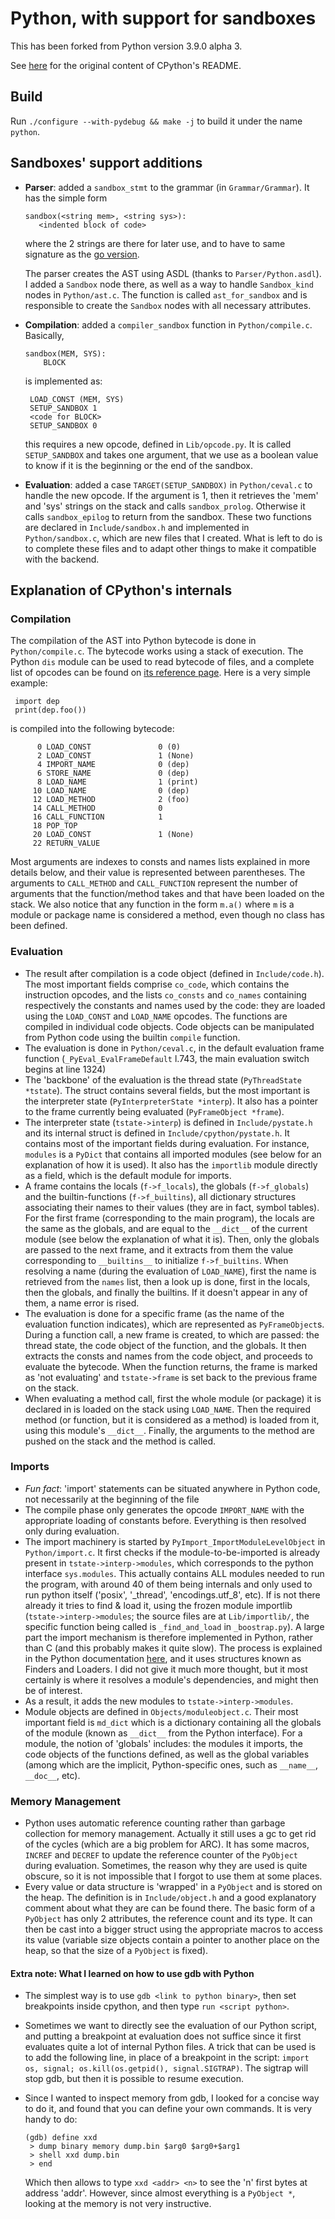 



# Python, with support for sandboxes

This has been forked from Python version 3.9.0 alpha 3.

See [here](https://github.com/ElsaWeb/cpython/blob/master/README_PYTHON.rst) for the original content of CPython's README.

## Build

Run `./configure --with-pydebug && make -j` to build it under the name `python`.

## Sandboxes' support additions
 - **Parser**: added a `sandbox_stmt` to the grammar (in `Grammar/Grammar`). It has the simple form 
    
       sandbox(<string mem>, <string sys>):
		  <indented block of code>
   where the 2 strings are there for later use, and to have to same signature as the [go version](https://github.com/aghosn/go). 
 
   The parser creates the AST using ASDL (thanks to `Parser/Python.asdl`). I added a `Sandbox` node there, as well as a way to handle `Sandbox_kind` nodes in `Python/ast.c`. The function is called `ast_for_sandbox` and is responsible to create the `Sandbox` nodes with all necessary attributes.
 - **Compilation**: added a `compiler_sandbox` function in `Python/compile.c`. Basically, 
 
       sandbox(MEM, SYS):
	       BLOCK
        
    is implemented as:
        
        LOAD_CONST (MEM, SYS)
        SETUP_SANDBOX 1
        <code for BLOCK>
        SETUP_SANDBOX 0 
    
   this requires a new opcode, defined in `Lib/opcode.py`. It is called `SETUP_SANDBOX` and takes one argument, that we use as a boolean value to know if it is the beginning or the end of the sandbox.

 - **Evaluation**: added a case `TARGET(SETUP_SANDBOX)` in `Python/ceval.c` to handle the new opcode. If the argument is 1, then it retrieves the 'mem' and 'sys' strings on the stack and calls `sandbox_prolog`. Otherwise it calls `sandbox_epilog` to return from the sandbox. These two functions are declared in `Include/sandbox.h` and implemented in `Python/sandbox.c`, which are new files that I created. What is left to do is to complete these files and to adapt other things to make it compatible with the backend.

## Explanation of CPython's internals

### Compilation
 The compilation of the AST into Python bytecode is done in `Python/compile.c`. The bytecode works using a stack of execution. The Python `dis` module can be used to read bytecode of files, and a complete list of opcodes can be found on [its reference page](https://docs.python.org/3/library/dis.html).
 Here is a very simple example:
 
     import dep
     print(dep.foo())
 is compiled into the following bytecode:
     
		  0 LOAD_CONST               0 (0)
		  2 LOAD_CONST               1 (None) 
		  4 IMPORT_NAME              0 (dep) 
		  6 STORE_NAME               0 (dep)
		  8 LOAD_NAME                1 (print)
		 10 LOAD_NAME                0 (dep)
		 12 LOAD_METHOD              2 (foo)
		 14 CALL_METHOD              0
		 16 CALL_FUNCTION            1
		 18 POP_TOP
		 20 LOAD_CONST               1 (None)
		 22 RETURN_VALUE

Most arguments are indexes to consts and names lists explained in more details below, and their value is represented between parentheses. The arguments to `CALL_METHOD` and `CALL_FUNCTION` represent the number of arguments that the function/method takes and that have been loaded on the stack. We also notice that any function in the form `m.a()` where `m` is a module or package name is considered a method, even though no class has been defined.

### Evaluation
 - The result after compilation is a code object (defined in `Include/code.h`). The most important fields comprise `co_code`, which contains the instruction opcodes, and the lists `co_consts` and `co_names` containing respectively the constants and names used by the code: they are loaded using the `LOAD_CONST` and `LOAD_NAME` opcodes. The functions are compiled in individual code objects. Code objects can be manipulated from Python code using the builtin `compile` function.
 - The evaluation is done in `Python/ceval.c`, in the default evaluation frame function (`_PyEval_EvalFrameDefault` l.743, the main evaluation switch begins at line 1324)
 - The 'backbone' of the evaluation is the thread state (`PyThreadState *tstate`). The struct contains several fields, but the most important is the interpreter state (`PyInterpreterState *interp`). It also has a pointer to the frame currently being evaluated (`PyFrameObject *frame`).
 - The interpreter state (`tstate->interp`) is defined in `Include/pystate.h` and its internal struct is defined in `Include/cpython/pystate.h`. It contains most of the important fields during evaluation. For instance, `modules` is a `PyDict` that contains all imported modules (see below for an explanation of how it is used). It also has the `importlib` module directly as a field, which is the default module for imports.
 - A frame contains the locals (`f->f_locals`), the globals (`f->f_globals`) and the builtin-functions (`f->f_builtins`), all dictionary structures associating their names to their values (they are in fact, symbol tables). For the first frame (corresponding to the main program), the locals are the same as the globals, and are equal to the `__dict__` of the current module (see below the explanation of what it is). Then, only the globals are passed to the next frame, and it extracts from them the value corresponding to `__builtins__` to initialize `f->f_builtins`. When resolving a name (during the evaluation of `LOAD_NAME`), first the name is retrieved from the `names` list, then a look up is done, first in the locals, then the globals, and finally the builtins. If it doesn't appear in any of them, a name error is rised. 
 - The evaluation is done for a specific frame (as the name of the evaluation function indicates), which are represented as `PyFrameObject`s. During a function call, a new frame is created, to which are passed: the thread state, the code object of the function, and the globals. It then extracts the consts and names from the code object, and proceeds to evaluate the bytecode. When the function returns, the frame is marked as 'not evaluating' and `tstate->frame` is set back to the previous frame on the stack.
 - When evaluating a method call, first the whole module (or package) it is declared in is loaded on the stack using `LOAD_NAME`. Then the required method (or function, but it is considered as a method) is loaded from it, using this module's `__dict__`. Finally, the arguments to the method are pushed on the stack and the method is called.
   
### Imports
 - *Fun fact*: 'import' statements can be situated anywhere in Python code, not necessarily at the beginning of the file
 - The compile phase only generates the opcode `IMPORT_NAME` with the appropriate loading of constants before. Everything is then resolved only during evaluation.
 - The import machinery is started by `PyImport_ImportModuleLevelObject` in `Python/import.c`. It first checks if the module-to-be-imported is already present in `tstate->interp->modules`, which corresponds to the python interface `sys.modules`. This actually contains ALL modules needed to run the program, with around 40 of them being internals and only used to run python itself ('posix', '_thread', 'encodings.utf_8', etc). If is not there already it tries to find & load it, using the frozen module importlib (`tstate->interp->modules`; the source files are at `Lib/importlib/`, the specific function being called is `_find_and_load` in `_boostrap.py`). A large part the import mechanism is therefore implemented in Python, rather than C (and this probably makes it quite slow). The process is explained in the Python documentation [here](https://docs.python.org/3/reference/import.html), and it uses structures known as Finders and Loaders. I did not give it much more thought, but it most certainly is where it resolves a module's dependencies, and might then be of interest.
 - As a result, it adds the new modules to `tstate->interp->modules`.
 - Module objects are defined in `Objects/moduleobject.c`. Their most important field is `md_dict` which is a dictionary containing all the globals of the module (known as `__dict__` from the Python interface). For a module, the notion of 'globals' includes: the modules it imports, the code objects of the functions defined, as well as the global variables (among which are the implicit, Python-specific ones, such as `__name__`, `__doc__`, etc).

### Memory Management
 - Python uses automatic reference counting rather than garbage collection for memory management. Actually it still uses a gc to get rid of the cycles (which are a big problem for ARC). It has some macros, `INCREF` and `DECREF` to update the reference counter of the `PyObject` during evaluation. Sometimes, the reason why they are used is quite obscure, so it is not impossible that I forgot to use them at some places.
 - Every value or data structure is 'wrapped' in a `PyObject` and is stored on the heap. The definition is in `Include/object.h` and a good explanatory comment about what they are can be found there. The basic form of a `PyObject` has only 2 attributes, the reference count and its type. It can then be cast into a bigger struct using the appropriate macros to access its value (variable size objects contain a pointer to another place on the heap, so that the size of a `PyObject` is fixed).

#### Extra note: What I learned on how to use gdb with Python
- The simplest way is to use `gdb <link to python binary>`, then set breakpoints inside cpython, and then type `run <script python>`.
- Sometimes we want to directly see the evaluation of our Python script, and putting a breakpoint at evaluation does not suffice since it first evaluates quite a lot of internal Python files. A trick that can be used is to add the following line, in place of a breakpoint in the script: ```import os, signal; os.kill(os.getpid(), signal.SIGTRAP)```. The sigtrap will stop gdb, but then it is possible to resume execution.
- Since I wanted to inspect memory from gdb, I looked for a concise way to do it, and found that you can define your own commands. It is very handy to do:
 
      (gdb) define xxd
       > dump binary memory dump.bin $arg0 $arg0+$arg1
       > shell xxd dump.bin
       > end 
  Which then allows to type `xxd <addr> <n>` to see the 'n' first bytes at address 'addr'. However, since almost everything is a `PyObject *`, looking at the memory is not very instructive.

